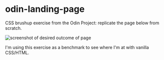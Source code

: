 # odin-landing-page
CSS brushup exercise from the Odin Project: replicate the page below from scratch. 

![screenshot of desired outcome of page](https://cdn.statically.io/gh/TheOdinProject/curriculum/81a5d553f4073e593d23a6ab00d50eef8620796d/foundations/html_css/project/imgs/01.png)


I'm using this exercise as a benchmark to see where I'm at with vanilla CSS/HTML. 
